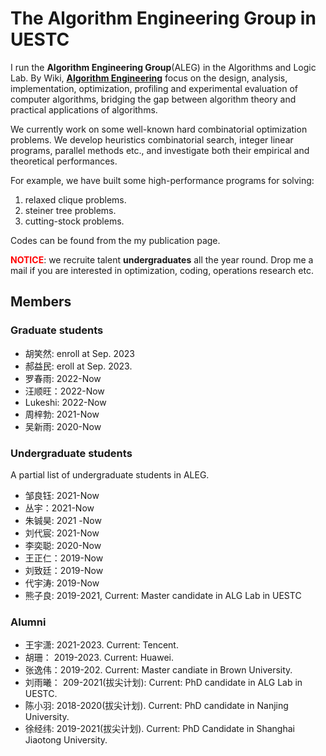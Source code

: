 # The Algorithm Engineering Group in UESTC
I run the **Algorithm Engineering Group**(ALEG) in the Algorithms and Logic Lab.
By Wiki, [**Algorithm Engineering**](https://en.wikipedia.org/wiki/Algorithm_engineering) focus on the design, analysis, implementation, optimization, profiling and experimental evaluation of computer algorithms, bridging the gap between algorithm theory and practical applications of algorithms.

We currently work on some well-known hard combinatorial  optimization problems. We develop heuristics combinatorial search, integer linear programs, parallel methods etc., and investigate both their empirical and theoretical performances.

For example, we have built some high-performance programs for solving:  
1. relaxed clique problems. 
2. steiner tree problems. 
3. cutting-stock problems. 

Codes can be found from the my publication page.


<font color=red>**NOTICE**</font>: we recruite talent **undergraduates** all the year round.
Drop me a mail if you are interested in optimization, coding, operations research etc.

## Members
### Graduate students
- 胡笑然: enroll at Sep. 2023
- 郝益民: eroll at Sep. 2023.
- 罗春雨: 2022-Now
- 汪顺旺：2022-Now
- Lukeshi: 2022-Now
- 周梓勃: 2021-Now
- 吴新雨: 2020-Now


### Undergraduate students
A partial list of undergraduate students in ALEG. 
- 邹良钰: 2021-Now 
- 丛宇：2021-Now 
- 朱铖昊: 2021 -Now 
- 刘代宸: 2021-Now 
- 李奕聪: 2020-Now 
- 王正仁：2019-Now 
- 刘致廷：2019-Now 
- 代宇涛: 2019-Now 
- 熊子良: 2019-2021, Current: Master candidate in ALG Lab in UESTC

### Alumni
- 王宇潇: 2021-2023. Current: Tencent.
- 胡珊： 2019-2023. Current: Huawei.
- 张逸伟：2019-202. Current: Master candiate in Brown University.
- 刘雨曦： 209-2021(拔尖计划): Current: PhD candidate in ALG Lab in UESTC.
- 陈小羽:  2018-2020(拔尖计划).  Current: PhD candidate in Nanjing University.
- 徐经纬: 2019-2021(拔尖计划).  Current: PhD Candidate in Shanghai Jiaotong University.

